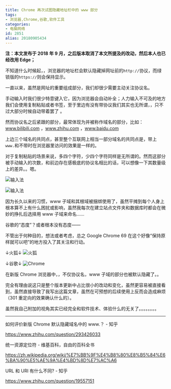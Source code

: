 ```yaml
---
title: Chrome 再次试图隐藏地址栏中的 www 部分
tags:
- 浏览器,Chrome,谷歌,软件工具
categories:
- 电脑网络
id: 2851
alias: 20180905434
---
```


**注：本文发布于 2018 年 9 月，之后版本取消了本文所提及的改动，然后本人也已经改用 Edge；**

<!--more-->

不知道什么时候起，，浏览器的地址栏会默认隐藏掉网址前的`http://`协议，而绿锁版的`https://`则会保持显示。

一直以来，虽然是网址的重要组成部分，我们却很少需要主动关注协议名。

手动输入时我们很少特意键入它，因为浏览器会自动补全；人力输入不可及的地方我们会使用复制粘贴或者书签，至于里边有没有带协议我们其实也无所谓，，只不过大部分时候自动带着罢了 。

然而协议名之后紧跟的部分，最常体现为并被称作域名的部分，比如：www.bilibili.com ，www.zhihu.com ，www.baidu.com

上边三个域名的共同点，甚至整个互联网上相当一部分域名的共同点是，带上`www.`和不带时在浏览器里访问的效果是一样的。

对于复制粘贴的场景来说，多四个字符，少四个字符同样是无所谓的。然而这部分被手动输入的次数，和前边存在感极底的协议名相比的话，可以想像一下其数量级上的差异。。嗯。

![输入法](https://i.loli.net/2018/09/05/5b8f64641f72b.png)
<!-- ![001](https://i.loli.net/2021/02/06/HdwYocCEuseq9RM.png "001") -->

![输入法](https://i.loli.net/2018/09/05/5b8f3d652d3a0.png)
<!-- ![002](https://i.loli.net/2021/02/06/bn1WY8DsMVjqk3m.png "002") -->

因为长久以来的习惯，www 子域和其根域被捆绑使用了，虽然平摊到每个人身上根本算不上有什么困扰或影响，虽然我每次在建立站点文件夹和数据库时都会在微妙的挣扎后选择用 www 子域来命名……

谷歌的“态度”？或者根本没有态度——

不管出于何种目的，想法或者考虑，总之 Google Chrome 69 在这个好像“保持原样就可以吧”的地方投入了其关注和行动。

↓火狐↓
![火狐](https://i.loli.net/2018/09/05/5b8f36be0aabf.png)
<!-- ![003](https://i.loli.net/2021/02/06/3dIp5lcrKw4NFCf.png "003") -->
↓谷歌↓
![Chrome](https://i.loli.net/2018/09/05/5b8f370e8f44e.png)
<!-- ![004](https://i.loli.net/2021/02/06/hev8KTi51tqxoOw.png "004") -->

在新版 Chrome 浏览器中，，不仅协议名，www 子域的部分也被默认隐藏了。。

完全有理由说这只是整个版本更新中占比很小的改动和变化，虽然更容易被直接看到，虽然直接导致了我写出这篇文章，虽然在可预想的后续使用上反而会造成麻烦（301 重定向的效果确认什么的）。

虽然我自己附加的视角其实已经完全和软件技术、体验什么的无关了。。。。。。。。

------

如何评价新版 Chrome 默认隐藏域名中的 www.？ - 知乎

https://www.zhihu.com/question/293426033

统一资源定位符 - 维基百科，自由的百科全书

https://zh.wikipedia.org/wiki/%E7%BB%9F%E4%B8%80%E8%B5%84%E6%BA%90%E5%AE%9A%E4%BD%8D%E7%AC%A6

URL 和 URI 有什么不同? - 知乎

https://www.zhihu.com/question/19557151

<!--2851-->
